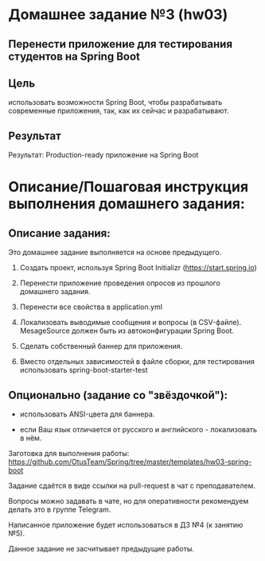 # Домашнее заданиe №3 (hw03)
## Перенести приложение для тестирования студентов на Spring Boot
## Цель
использовать возможности Spring Boot, чтобы разрабатывать современные приложения, так, как их сейчас и разрабатывают.
## Результат
Результат: Production-ready приложение на Spring Boot

# Описание/Пошаговая инструкция выполнения домашнего задания:
## Описание задания:
Это домашнее задание выполняется на основе предыдущего.

1. Создать проект, используя Spring Boot Initializr (https://start.spring.io)

2. Перенести приложение проведения опросов из прошлого домашнего задания.

3. Перенести все свойства в application.yml

4. Локализовать выводимые сообщения и вопросы (в CSV-файле). MesageSource должен быть из автоконфигурации Spring Boot.

5. Сделать собственный баннер для приложения.

6. Вместо отдельных зависимостей в файле сборки, для тестирования использовать spring-boot-starter-test

## Опционально (задание со "звёздочкой"):

- использовать ANSI-цвета для баннера.

- если Ваш язык отличается от русского и английского - локализовать в нём.


Заготовка для выполнения работы: https://github.com/OtusTeam/Spring/tree/master/templates/hw03-spring-boot


Задание сдаётся в виде ссылки на pull-request в чат с преподавателем.

Вопросы можно задавать в чате, но для оперативности рекомендуем делать это в группе Telegram.

Написанное приложение будет использоваться в ДЗ №4 (к занятию №5).

Данное задание не засчитывает предыдущие работы.
